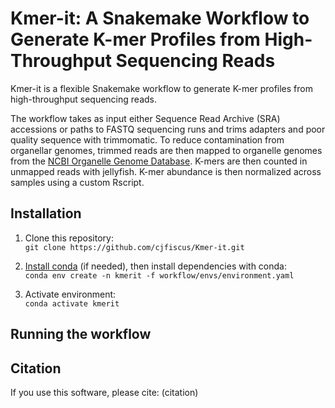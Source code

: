 # Kmer-it: A Snakemake Workflow to Generate K-mer Profiles from High-Throughput Sequencing Reads  
Kmer-it is a flexible Snakemake workflow to generate K-mer profiles from high-throughput sequencing reads.  

The workflow takes as input either Sequence Read Archive (SRA) accessions or paths to FASTQ sequencing runs and trims
adapters and poor quality sequence with trimmomatic. To reduce contamination from organellar genomes, trimmed reads are then 
mapped to organelle genomes from the [NCBI Organelle Genome Database](https://www.ncbi.nlm.nih.gov/genome/organelle/). K-mers are then
counted in unmapped reads with jellyfish. K-mer abundance is then normalized across samples using a custom Rscript. 

## Installation
1. Clone this repository:  
`git clone https://github.com/cjfiscus/Kmer-it.git`  

2. [Install conda](https://docs.conda.io/projects/conda/en/latest/user-guide/install/#regular-installation) (if needed), 
then install dependencies with conda:  
`conda env create -n kmerit -f workflow/envs/environment.yaml`  

3. Activate environment:  
`conda activate kmerit`

## Running the workflow

## Citation
If you use this software, please cite:
(citation)
